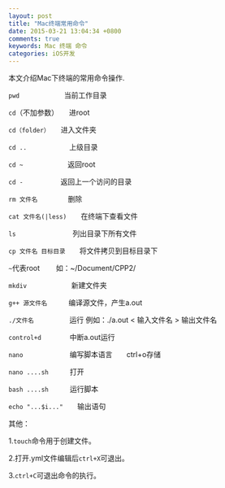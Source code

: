 ```yaml
---
layout: post
title: "Mac终端常用命令"
date: 2015-03-21 13:04:34 +0800
comments: true
keywords: Mac 终端 命令
categories: iOS开发
---
```

本文介绍Mac下终端的常用命令操作.
<!-- more -->

`pwd`　　　　　　  当前工作目录

`cd`（不加参数）　　进root

`cd（folder）`　　进入文件夹

`cd ..`　　　　　　上级目录

`cd ~`　　　　　　 返回root

`cd -`　　　　　 返回上一个访问的目录

`rm 文件名` 　　　　删除

`cat 文件名(|less)`　　在终端下查看文件

`ls`　　　　　　　　列出目录下所有文件

`cp 文件名 目标目录`　　将文件拷贝到目标目录下

`~`代表root　　    如：~/Document/CPP2/

`mkdiv`　　　　　　 新建文件夹

`g++ 源文件名`　　　编译源文件，产生a.out

`./文件名`　　　　　运行  例如：./a.out < 输入文件名 > 输出文件名

`control+d`　　　　中断a.out运行

`nano` 　　　　　　 编写脚本语言　　ctrl+o存储

`nano ....sh`　　　打开

`bash ....sh`　　　运行脚本

`echo "...$i..."`　　输出语句

其他：

1.`touch`命令用于创建文件。

2.打开.yml文件编辑后`ctrl+X`可退出。

3.`ctrl+C`可退出命令的执行。
